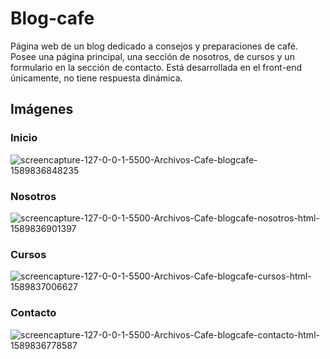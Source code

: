 # Blog-cafe

Página web de un blog dedicado a consejos y preparaciones de café. Posee una página principal, una sección de nosotros, de cursos y un 
formulario en la sección de contacto.
Está desarrollada en el front-end únicamente, no tiene respuesta dinámica. 

## Imágenes


### Inicio 

![screencapture-127-0-0-1-5500-Archivos-Cafe-blogcafe-1589836848235](https://user-images.githubusercontent.com/65259231/82260845-991de600-9923-11ea-9ffb-eb5ad2a1d000.png)

### Nosotros 

![screencapture-127-0-0-1-5500-Archivos-Cafe-blogcafe-nosotros-html-1589836901397](https://user-images.githubusercontent.com/65259231/82260929-c23e7680-9923-11ea-97c1-009f01993a02.png)

### Cursos 

![screencapture-127-0-0-1-5500-Archivos-Cafe-blogcafe-cursos-html-1589837006627](https://user-images.githubusercontent.com/65259231/82261035-edc16100-9923-11ea-9039-370ad48e11e3.png)

### Contacto 

![screencapture-127-0-0-1-5500-Archivos-Cafe-blogcafe-contacto-html-1589836778587](https://user-images.githubusercontent.com/65259231/82260738-683db100-9923-11ea-90cd-42e788a3442a.png)
